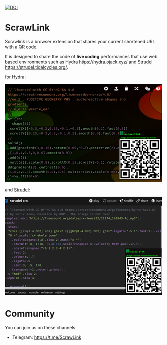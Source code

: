 [![DOI](https://zenodo.org/badge/632906062.svg)](https://doi.org/10.5281/zenodo.15095575)

# ScrawLink
Scrawlink is a browser extension that shares your current shortened URL with a QR code.

It is designed to share the code of **live coding** performances that use web based environments such as Hydra https://hydra.ojack.xyz/ and Strudel https://strudel.tidalcycles.org/.

for [Hydra](hydra.ojack.xyz/):

<img alt="ScrawLink screenshot with Hydra" src="./images/scrawlink%20screenshots/ss1.png" style="width:600px;">

and [Strudel](strudel.tidalcycles.org/):

<img alt="ScrawLink screenshot with Strudel" src="./images/scrawlink%20screenshots/ss2.png" style="width:600px;">

# Community

You can join us on these channels:

- Telegram: https://t.me/ScrawLink
 
